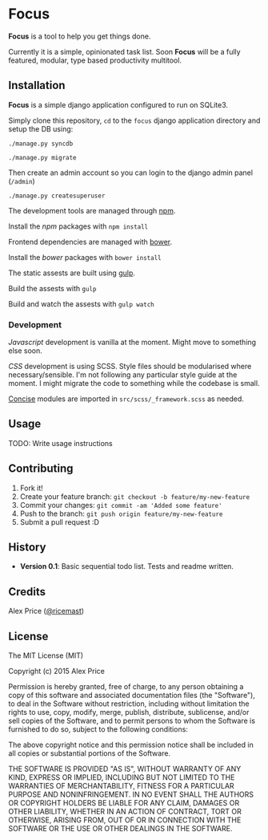 # Focus

**Focus** is a tool to help you get things done.

Currently it is a simple, opinionated task list. Soon **Focus** will be
a fully featured, modular, type based productivity multitool.

## Installation

**Focus** is a simple django application configured to run on SQLite3.

Simply clone this repository, `cd` to the `focus` django application directory
and setup the DB using:

`./manage.py syncdb`

`./manage.py migrate`

Then create an admin account so you can login to the django admin panel
(`/admin`)

`./manage.py createsuperuser`

The development tools are managed through [npm](https://www.npmjs.com/).

Install the *npm* packages with `npm install`

Frontend dependencies are managed with [bower](http://bower.io/).

Install the *bower* packages with `bower install`

The static assests are built using [gulp](http://gulpjs.com/).

Build the assests with `gulp`

Build and watch the assests with `gulp watch`

### Development

*Javascript* development is vanilla at the moment. Might move to something
else soon.

*CSS* development is using SCSS. Style files should be modularised where
necessary/sensible. I'm not following any particular style guide at the moment.
I might migrate the code to something while the codebase is small.

[Concise](http://concisecss.com/documentation/) modules are imported in
`src/scss/_framework.scss` as needed.

## Usage

TODO: Write usage instructions

## Contributing

1. Fork it!
2. Create your feature branch: `git checkout -b feature/my-new-feature`
3. Commit your changes: `git commit -am 'Added some feature'`
4. Push to the branch: `git push origin feature/my-new-feature`
5. Submit a pull request :D

## History

- **Version 0.1**: Basic sequential todo list. Tests and readme written.

## Credits

Alex Price ([@ricemast](https://twitter.com/ricemast))

## License

The MIT License (MIT)

Copyright (c) 2015 Alex Price

Permission is hereby granted, free of charge, to any person obtaining a copy
of this software and associated documentation files (the "Software"), to deal
in the Software without restriction, including without limitation the rights
to use, copy, modify, merge, publish, distribute, sublicense, and/or sell
copies of the Software, and to permit persons to whom the Software is
furnished to do so, subject to the following conditions:

The above copyright notice and this permission notice shall be included in all
copies or substantial portions of the Software.

THE SOFTWARE IS PROVIDED "AS IS", WITHOUT WARRANTY OF ANY KIND, EXPRESS OR
IMPLIED, INCLUDING BUT NOT LIMITED TO THE WARRANTIES OF MERCHANTABILITY,
FITNESS FOR A PARTICULAR PURPOSE AND NONINFRINGEMENT. IN NO EVENT SHALL THE
AUTHORS OR COPYRIGHT HOLDERS BE LIABLE FOR ANY CLAIM, DAMAGES OR OTHER
LIABILITY, WHETHER IN AN ACTION OF CONTRACT, TORT OR OTHERWISE, ARISING FROM,
OUT OF OR IN CONNECTION WITH THE SOFTWARE OR THE USE OR OTHER DEALINGS IN THE
SOFTWARE.
